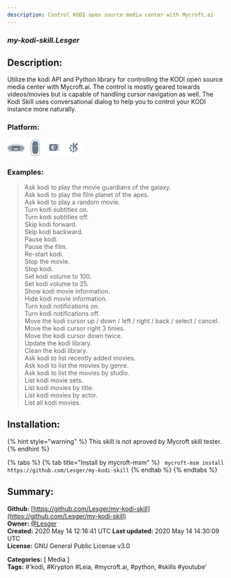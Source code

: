 ```yaml
---
description: Control KODI open source media center with Mycroft.ai
---
```


### _my-kodi-skill.Lesger_  
## Description:  
Utilize the kodi API and Python library for controlling the KODI open source media center with Mycroft.ai. The control is mostly geared towards videos/movies but is capable of handling cursor navigation as well.
The Kodi Skill uses conversational dialog to help you to control your KODI instance more naturally.  
  
  
### Platform:  
 ![Mark I](../.gitbook/assets/mark-1-icon.png)  ![Mark II](../.gitbook/assets/mark-2-icon.png)  ![Picroft](../.gitbook/assets/picroft-icon.png)  ![plasmoid](../.gitbook/assets/kde.png)   
### Examples:  
> Ask kodi to play the movie guardians of the galaxy.  
> Ask kodi to play the film planet of the apes.  
> Ask kodi to play a random movie.  
> Turn kodi subtitles on.  
> Turn kodi subtitles off.  
> Skip kodi forward.  
> Skip kodi backward.  
> Pause kodi.  
> Pause the film.  
> Re-start kodi.  
> Stop the movie.  
> Stop kodi.  
> Set kodi volume to 100.  
> Set kodi volume to 25.  
> Show kodi movie information.  
> Hide kodi movie information.  
> Turn kodi notifications on.  
> Turn kodi notifications off.  
> Move the kodi cursor up / down / left / right / back / select / cancel.  
> Move the kodi cursor right 3 times.  
> Move the kodi cursor down twice.  
> Update the kodi library.  
> Clean the kodi library.  
> Ask kodi to list recently added movies.  
> Ask kodi to list the movies by genre.  
> Ask kodi to list the movies by studio.  
> List kodi movie sets.  
> List kodi movies by title.  
> List kodi movies by actor.  
> List all kodi movies.  
  
## Installation:  
{% hint style="warning" %}
This skill is not aproved by Mycroft skill tester.
{% endhint %}
    
{% tabs %}
{% tab title="Install by mycroft-msm" %}
``` mycroft-msm install https://github.com/Lesger/my-kodi-skill```
{% endtab %}
  {% endtabs %}
    
## Summary:  
**Github:** [https://github.com/Lesger/my-kodi-skill](https://github.com/Lesger/my-kodi-skill)  
**Owner:** [@Lesger](https://github.com/Lesger)  
**Created:** 2020 May 14 12:16:41 UTC  **Last updated:** 2020 May 14 14:30:09 UTC  
**License:** GNU General Public License v3.0  
  
**Categories:** [ Media ]   
**Tags:** \#'kodi, \#Krypton \#Leia, \#mycroft.ai, \#python, \#skills \#youtube'   
